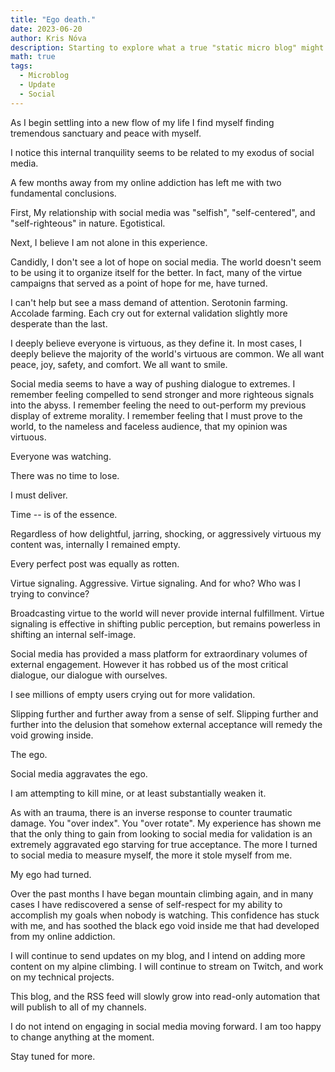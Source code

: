 ```yaml
---
title: "Ego death."
date: 2023-06-20
author: Kris Nóva
description: Starting to explore what a true "static micro blog" might look like.
math: true
tags:
  - Microblog
  - Update
  - Social
---
```


As I begin settling into a new flow of my life I find myself finding tremendous sanctuary and peace with myself. 

I notice this internal tranquility seems to be related to my exodus of social media.

A few months away from my online addiction has left me with two fundamental conclusions.

First, My relationship with social media was "selfish", "self-centered", and "self-righteous" in nature. Egotistical.

Next, I believe I am not alone in this experience. 

Candidly, I don't see a lot of hope on social media.
The world doesn't seem to be using it to organize itself for the better.
In fact, many of the virtue campaigns that served as a point of hope for me, have turned.

I can't help but see a mass demand of attention. Serotonin farming. Accolade farming.
Each cry out for external validation slightly more desperate than the last.

I deeply believe everyone is virtuous, as they define it.
In most cases, I deeply believe the majority of the world's virtuous are common.
We all want peace, joy, safety, and comfort. We all want to smile.

Social media seems to have a way of pushing dialogue to extremes.
I remember feeling compelled to send stronger and more righteous signals into the abyss.
I remember feeling the need to out-perform my previous display of extreme morality.
I remember feeling that I must prove to the world, to the nameless and faceless audience, that my opinion was virtuous.

Everyone was watching.

There was no time to lose.

I must deliver.

Time -- is of the essence.

Regardless of how delightful, jarring, shocking, or aggressively virtuous my content was, internally I remained empty.

Every perfect post was equally as rotten.

Virtue signaling. Aggressive. Virtue signaling.
And for who? Who was I trying to convince?

Broadcasting virtue to the world will never provide internal fulfillment. 
Virtue signaling is effective in shifting public perception, but remains powerless in shifting an internal self-image.

Social media has provided a mass platform for extraordinary volumes of external engagement.
However it has robbed us of the most critical dialogue, our dialogue with ourselves.

I see millions of empty users crying out for more validation.

Slipping further and further away from a sense of self.
Slipping further and further into the delusion that somehow external acceptance will remedy the void growing inside.

The ego.

Social media aggravates the ego.

I am attempting to kill mine, or at least substantially weaken it. 

As with an trauma, there is an inverse response to counter traumatic damage.
You "over index". 
You "over rotate".
My experience has shown me that the only thing to gain from looking to social media for validation is an extremely aggravated ego starving for true acceptance.
The more I turned to social media to measure myself, the more it stole myself from me.

My ego had turned.

Over the past months I have began mountain climbing again, and in many cases I have rediscovered a sense of self-respect for my ability to accomplish my goals when nobody is watching.
This confidence has stuck with me, and has soothed the black ego void inside me that had developed from my online addiction.

I will continue to send updates on my blog, and I intend on adding more content on my alpine climbing.
I will continue to stream on Twitch, and work on my technical projects.

This blog, and the RSS feed will slowly grow into read-only automation that will publish to all of my channels. 

I do not intend on engaging in social media moving forward. I am too happy to change anything at the moment.

Stay tuned for more.




